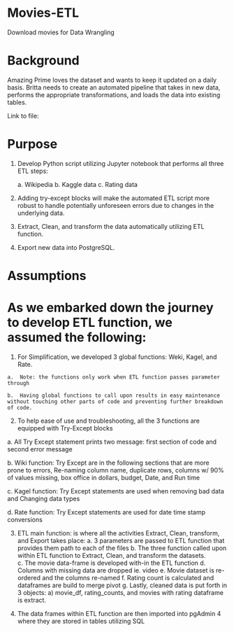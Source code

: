 # Movies-ETL
Download movies for Data Wrangling

# Background
Amazing Prime loves the dataset and wants to keep it updated on a daily basis. Britta needs to create an automated pipeline that takes in new data, performs the appropriate transformations, and loads the data into existing tables.

Link to file: 

# Purpose
1)	Develop Python script utilizing Jupyter notebook that performs all three ETL steps: 

      a.	Wikipedia
      b.	Kaggle data 
      c.	Rating data
2)	Adding try-except blocks will make the automated ETL script more robust to handle potentially unforeseen errors due to changes in the underlying data.
3)	Extract, Clean, and transform the data automatically utilizing ETL function.
4)	Export new data into PostgreSQL.

# Assumptions

# As we embarked down the journey to develop ETL function, we assumed the following:

  1)	For Simplification, we developed 3 global functions: Weki, Kagel, and Rate.  

    a.	Note: the functions only work when ETL function passes parameter through

    b.	Having global functions to call upon results in easy maintenance without touching other parts of code and preventing further breakdown of code.

2)	To help ease of use and troubleshooting, all the 3 functions are equipped with Try-Except blocks
 
  a.	All Try Except statement prints two message: first section of code and second error message  
  
  b.	Wiki function: Try Except are in the following sections that are more prone to errors, Re-naming column name, duplicate rows, columns w/ 90% of values missing, box office in dollars, budget, Date, and Run time
  
  c.	Kagel function: Try Except statements are used when removing bad data and Changing data types
  
  d.	Rate function: Try Except statements are used for date time stamp conversions
  
3)	ETL main function: is where all the activities Extract, Clean, transform, and Export takes place:
      a.	3 parameters are passed to ETL function that provides them path to each of the files
      b.	The three function called upon within ETL function to  Extract, Clean, and transform the datasets.  
      c.	The movie data-frame is developed with-in the ETL function
      d.	Columns with missing data are dropped ie. video
      e.	Movie dataset is re-ordered and the columns re-named
      f.	Rating count is calculated and dataframes are build to merge pivot
      g.	Lastly, cleaned data is put forth in 3 objects: a) movie_df, rating_counts, and movies with rating dataframe is extract.

4)	The data frames within ETL function are then imported into pgAdmin 4 where they are stored in tables utilizing SQL

